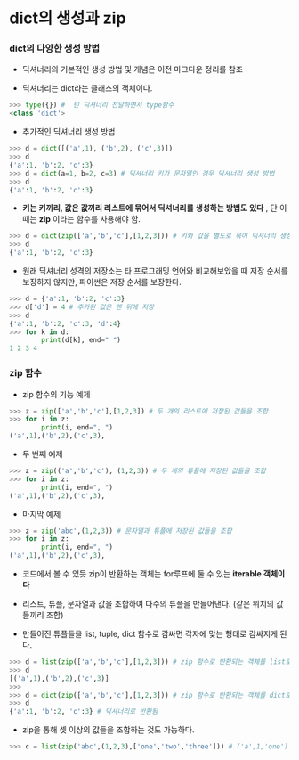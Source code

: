 # dict의 생성과 zip

### dict의 다양한 생성 방법

-   딕셔너리의 기본적인 생성 방법 및 개념은 이전 마크다운 정리를 참조

-   딕셔너리는 dict라는 클래스의 객체이다.

```python
>>> type({}) #  빈 딕셔너리 전달하면서 type함수
<class 'dict'>
```

-   추가적인 딕셔너리 생성 방법

```python
>>> d = dict([('a',1), ('b',2), ('c',3)])
>>> d
{'a':1, 'b':2, 'c':3}
>>> d = dict(a=1, b=2, c=3) # 딕셔너리 키가 문자열인 경우 딕셔너리 생성 방법
>>> d
{'a':1, 'b':2, 'c':3}
```

-   **키는 키끼리, 값은 값끼리 리스트에 묶어서 딕셔너리를 생성하는 방법도 있다** , 단 이때는 **zip** 이라는 함수를 사용해야 함.

```python
>>> d = dict(zip(['a','b','c'],[1,2,3])) # 키와 값을 별도로 묶어 딕셔너리 생성
>>> d
{'a':1, 'b':2, 'c':3}
```

-   원래 딕셔너리 성격의 저장소는 타 프로그래밍 언어와 비교해보았을 때 저장 순서를 보장하지 않지만, 파이썬은 저장 순서를 보장한다.

```python
>>> d = {'a':1, 'b':2, 'c':3}
>>> d['d'] = 4 # 추가된 값은 맨 뒤에 저장
>>> d
{'a':1, 'b':2, 'c':3, 'd':4}
>>> for k in d:
        print(d[k], end=" ")
1 2 3 4
```

### zip 함수

-   zip 함수의 기능 예제

```python
>>> z = zip(['a','b','c'],[1,2,3]) # 두 개의 리스트에 저장된 값들을 조합
>>> for i in z:
        print(i, end=", ")
('a',1),('b',2),('c',3),
```

-   두 번째 예제

```python
>>> z = zip(('a','b','c'), (1,2,3)) # 두 개의 튜플에 저장된 값들을 조합
>>> for i in z:
        print(i, end=", ")
('a',1),('b',2),('c',3),
```

-   마지막 예제

```python
>>> z = zip('abc',(1,2,3)) # 문자열과 튜플에 저장된 값들을 조합
>>> for i in z:
        print(i, end=", ")
('a',1),('b',2),('c',3),
```

-   코드에서 볼 수 있듯 zip이 반환하는 객체는 for루프에 둘 수 있는 **iterable 객체이다**

-   리스트, 튜플, 문자열과 값을 조합하여 다수의 튜플을 만들어낸다. (같은 위치의 값들끼리 조합)

-   만들어진 튜플들을 list, tuple, dict 함수로 감싸면 각자에 맞는 형태로 감싸지게 된다.

```python
>>> d = list(zip(['a','b','c'],[1,2,3])) # zip 함수로 반환되는 객체를 list로 감싸기
>>> d
[('a',1),('b',2),('c',3)]
>>>
>>> d = dict(zip(['a','b','c'],[1,2,3])) # zip 함수로 반환되는 객체를 dict로 감싸기
>>> d
{'a':1, 'b':2, 'c':3} # 딕셔너리로 반환됨
```

-   zip을 통해 셋 이상의 값들을 조합하는 것도 가능하다.

```python
>>> c = list(zip('abc',(1,2,3),['one','two','three'])) # ('a',1,'one')
```
